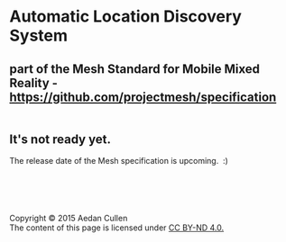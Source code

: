 Automatic Location Discovery System
===================================
part of the Mesh Standard for Mobile Mixed Reality  -  https://github.com/projectmesh/specification  
<br>
<br>
It's not ready yet.
-------------------
The release date of the Mesh specification is upcoming.&nbsp;&nbsp;:)
<br><br><br><br><br><br>
Copyright &copy; 2015 Aedan Cullen  
The content of this page is licensed under [CC BY-ND 4.0.](https://creativecommons.org/licenses/by-nd/4.0/)
